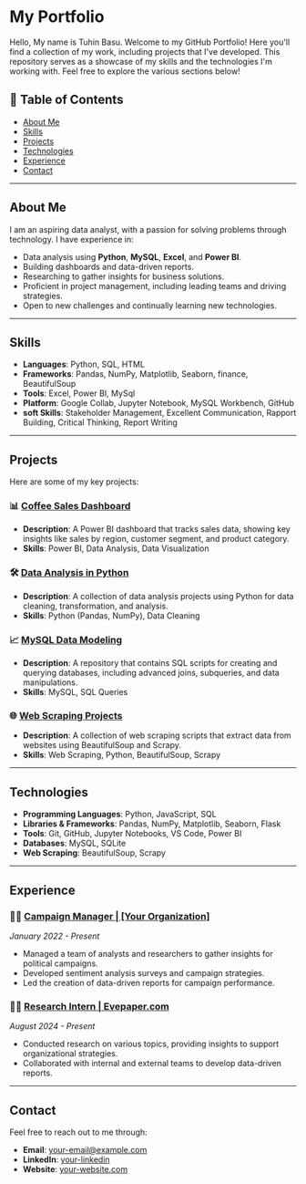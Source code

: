 # My Portfolio
Hello, My name is Tuhin Basu.
Welcome to my GitHub Portfolio! Here you'll find a collection of my work, including projects that I've developed. This repository serves as a showcase of my skills and the technologies I'm working with. Feel free to explore the various sections below!

## 📌 Table of Contents

- [About Me](#about-me)
- [Skills](#skills)
- [Projects](#projects)
- [Technologies](#technologies)
- [Experience](#experience)
- [Contact](#contact)

---

## About Me

I am an aspiring data analyst, with a passion for solving problems through technology. I have experience in:

- Data analysis using **Python**, **MySQL**, **Excel**, and **Power BI**.
- Building dashboards and data-driven reports.
- Researching to gather insights for business solutions.
- Proficient in project management, including leading teams and driving strategies.
- Open to new challenges and continually learning new technologies.

---

## Skills

- **Languages**: Python, SQL, HTML
- **Frameworks**: Pandas, NumPy, Matplotlib, Seaborn, finance, BeautifulSoup
- **Tools**: Excel, Power BI, MySql
- **Platform**: Google Collab, Jupyter Notebook, MySQL Workbench, GitHub
- **soft Skills**: Stakeholder Management, Excellent Communication, Rapport Building, Critical Thinking, Report Writing

---

## Projects

Here are some of my key projects:

### 📊 [Coffee Sales Dashboard]([https://github.com/tuhinbasu/BeanTrack-Coffee-Sales-Insights-Dashboard])
- **Description**: A Power BI dashboard that tracks sales data, showing key insights like sales by region, customer segment, and product category.
- **Skills**: Power BI, Data Analysis, Data Visualization

### 🛠 [Data Analysis in Python](https://github.com/yourusername/data-analysis-python)
- **Description**: A collection of data analysis projects using Python for data cleaning, transformation, and analysis.
- **Skills**: Python (Pandas, NumPy), Data Cleaning

### 📈 [MySQL Data Modeling](https://github.com/yourusername/mysql-data-modeling)
- **Description**: A repository that contains SQL scripts for creating and querying databases, including advanced joins, subqueries, and data manipulations.
- **Skills**: MySQL, SQL Queries

### 🌐 [Web Scraping Projects](https://github.com/yourusername/web-scraping)
- **Description**: A collection of web scraping scripts that extract data from websites using BeautifulSoup and Scrapy.
- **Skills**: Web Scraping, Python, BeautifulSoup, Scrapy

---

## Technologies

- **Programming Languages**: Python, JavaScript, SQL
- **Libraries & Frameworks**: Pandas, NumPy, Matplotlib, Seaborn, Flask
- **Tools**: Git, GitHub, Jupyter Notebooks, VS Code, Power BI
- **Databases**: MySQL, SQLite
- **Web Scraping**: BeautifulSoup, Scrapy

---

## Experience

### 🧑‍💼 [Campaign Manager | [Your Organization]](https://your-organization.com)
*January 2022 - Present*

- Managed a team of analysts and researchers to gather insights for political campaigns.
- Developed sentiment analysis surveys and campaign strategies.
- Led the creation of data-driven reports for campaign performance.

### 🧑‍💻 [Research Intern | Evepaper.com](https://evepaper.com)
*August 2024 - Present*

- Conducted research on various topics, providing insights to support organizational strategies.
- Collaborated with internal and external teams to develop data-driven reports.

---

## Contact

Feel free to reach out to me through:

- **Email**: [your-email@example.com](mailto:your-email@example.com)
- **LinkedIn**: [your-linkedin](https://www.linkedin.com/in/your-linkedin)
- **Website**: [your-website.com](https://www.your-website.com)
